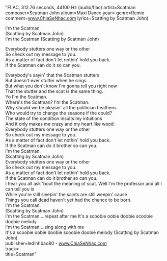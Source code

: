 "FLAC, 312.76 seconds, 44100 Hz (audio/flac)
artist=Scatman
composer=Scatman John
album=Maxi Dance
year=
genre=Remix
comment=www.ChiaSeNhac.com
lyrics=Scatting by Scatman John)

I'm the Scatman  
(Scatting by Scatman John)  
I'm the Scatman  (Scatting by Scatman John)  

Everybody stutters one way or the other  
So check out my message to you.  
As a matter of fact don't let nothin' hold you back.  
If the Scatman can do it so can you.

Everybody's sayin' that the Scatman stutters  
But doesn't ever stutter when he sings.  
But what you don't know I'm gonna tell you right now  
That the stutter and the scat is the same thing.  
Yo I'm the Scatman.    
Where's the Scatman? I'm the Scatman.    
Why should we be pleasin' all the politician heathens  
Who would try to change the seasons if the could?  
The state of the condition insults my intuitions  
And it only makes me crazy and my heart like wood.    
Everybody stutters one way or the other  
So check out my message to you.  
As a matter of fact don't let nothin' hold you back.  
If the Scatman can do it brother so can you.  
I'm the Scatman.    
(Scatting by Scatman John)   
 Everybody stutters one way or the other  
 So check out my message to you.  
 As a matter of fact don't let nothin' hold you back.  
 If the Scatman can do it brother so can you.    
 I hear you all ask 'bout the meaning of scat.
  Well I'm the professor and all I can tell you is  
  While you're still sleepin' the saints are still weepin' cause  
  Things you call dead haven't yet had the chance to be born.  
  I'm the Scatman.    
  (Scatting by Scatman John)  
  I'm the Scatman....repeat after me  It's a scoobie oobie doobie scoobie doobie melody  
  I'm the Scatman....sing along with me  
  It's a scoobie oobie doobie scoobie doobie melody  (Scatting by Scatman John)  
  publisher=ledinhbao80 - www.ChiaSeNhac.com  
  track=  
  title=Scatman"
